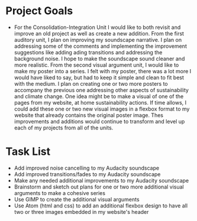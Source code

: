 # Project Goals
* For the Consolidation-Integration Unit I would like to both revisit and improve an old project as well as create a new addition. From the first auditory unit, I plan on improving my soundscape narrative. I plan on addressing some of the comments and implementing the improvement suggestions like adding ading transitions and addressing the background noise. I hope to make the soundscape sound cleaner and more realistic. From the second visual argument unit, I would like to make my poster into a series. I felt with my poster, there was a lot more I would have liked to say, but had to keep it simple and clean to fit best with the medium. I plan on creating one or two more posters to accompany the previous one addressing other aspects of sustainability and climate change. One idea might be to make a visual of one of the pages from my website, at home sustainability actions. If time allows, I could add these one or two new visual images in a flexbox format to my website that already contains the original poster image. Thes improvements and additions would continue to transform and level up each of my projects from all of the units.
# Task List
* Add improved noise cancelling to my Audacity soundscape
* Add improved transitions/fades to my Audacity soundscape
* Make any needed additional improvements to my Audacity soundscape 
* Brainstorm and sketch out plans for one or two more additional visual arguments to make a cohesive series
* Use GIMP to create the additional visual arguments
* Use Atom (html and css) to add an additional flexbox design to have all two or three images embedded in my website's header
